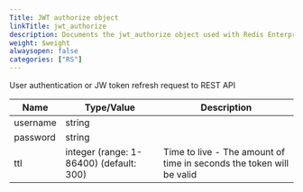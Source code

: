 ```yaml
---
Title: JWT authorize object
linkTitle: jwt_authorize
description: Documents the jwt_authorize object used with Redis Enterprise Software REST API calls.
weight: $weight
alwaysopen: false
categories: ["RS"]
---
```


User authentication or JW token refresh request to REST API

| Name | Type/Value | Description |
|------|------------|-------------|
| username  | string | |
| password  | string  | |
| ttl       | integer (range: 1-86400) (default: 300) | Time to live - The amount of time in seconds the token will be valid |
